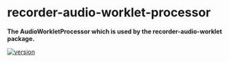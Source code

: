 # recorder-audio-worklet-processor

**The AudioWorkletProcessor which is used by the recorder-audio-worklet package.**

[![version](https://img.shields.io/npm/v/recorder-audio-worklet-processor.svg?style=flat-square)](https://www.npmjs.com/package/recorder-audio-worklet-processor)
